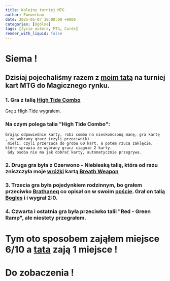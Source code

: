 ```yaml
---
title: Kolejny turniej MTG
author: Ewewerban
date: 2025-05-07 10:00:00 +0000
categories: [Ogólne]
tags: [Życie autora, MTG, Cards]
render_with_liquid: false
---
```

# Siema !
## Dzisiaj pojechaliśmy razem z [moim tatą](https://brathaneq.github.io) na turniej kart MTG do Magicznego rynku.
### 1. Gra z talią [High Tide Combo](https://www.mtggoldfish.com/archetype/pauper-high-tide-combo#paper)
Grę z High Tide wygrałem. 
### Na czym polega talia "High Tide Combo":
~~~~text~~
Grając odpowiednie karty, robi combo na nieskończoną manę, gra kartę
, że wybrany gracz (czyli przeciwnik)
 mieli, czyli przerzuca do grobu 60 kart, a potem rzuca zaklęcie,
które sprawia że wybrany gracz ciągnie 2 karty.
 Gdy osoba nie ma jak dobrać karty, automatycznie przegrywa.
~~~~
### 2. Druga gra była z Czerwono - Niebieską talią, która od razu zniszczyła moje [wróżki](https://www.mtggoldfish.com/archetype/pauper-mono-blue-faeries-f7d232c7-2c3c-4459-b219-f3e8d9abbec6#paper) kartą [Breath Weapon](https://gatherer.wizards.com/pages/Card/Details.aspx?multiverseid=563048)
### 3. Trzecia gra była pojedynkiem rodzinnym, bo grałem przeciwko [Brathaneq](https://brathaneq.github.io/) co opisał on w swoim [poście](https://brathaneq.github.io/posts/turniej/). Grał on talią [Bogles](https://www.mtggoldfish.com/archetype/bogles-df219f8f-1b57-437c-b4d8-dd4a5c7bdd7c#paper) i i wygrał 2:0.
### 4. Czwarta i ostatnia gra była przeciwko talii "Red - Green Ramp", ale niestety przegrałem.
# Tym oto sposobem zająłem miejsce 6/10 a [tata](https://brathaneq.github.io) zają 1 miejsce !
# Do zobaczenia !
